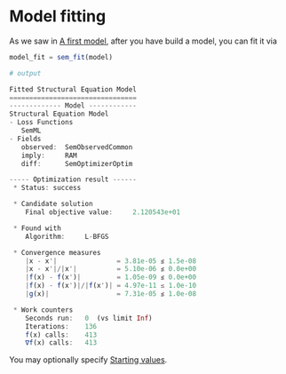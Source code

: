 # Model fitting

As we saw in [A first model](@ref), after you have build a model, you can fit it via

```julia
model_fit = sem_fit(model)

# output

Fitted Structural Equation Model
================================
------------- Model ------------
Structural Equation Model
- Loss Functions
   SemML
- Fields
   observed:  SemObservedCommon
   imply:     RAM
   diff:      SemOptimizerOptim

----- Optimization result ------
 * Status: success

 * Candidate solution
    Final objective value:     2.120543e+01

 * Found with
    Algorithm:     L-BFGS

 * Convergence measures
    |x - x'|               = 3.81e-05 ≰ 1.5e-08
    |x - x'|/|x'|          = 5.10e-06 ≰ 0.0e+00
    |f(x) - f(x')|         = 1.05e-09 ≰ 0.0e+00
    |f(x) - f(x')|/|f(x')| = 4.97e-11 ≤ 1.0e-10
    |g(x)|                 = 7.31e-05 ≰ 1.0e-08

 * Work counters
    Seconds run:   0  (vs limit Inf)
    Iterations:    136
    f(x) calls:    413
    ∇f(x) calls:   413
```

You may optionally specify [Starting values](@ref).